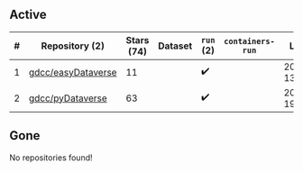 ## Active
| # | Repository (2) | Stars (74) | Dataset | `run` (2) | `containers-run` | Last Modified |
| --- | --- | --- | --- | --- | --- | --- |
| 1 | [gdcc/easyDataverse](https://github.com/gdcc/easyDataverse) | 11 |  | :heavy_check_mark: |  | 2024-06-12 13:34:53+00:00 |
| 2 | [gdcc/pyDataverse](https://github.com/gdcc/pyDataverse) | 63 |  | :heavy_check_mark: |  | 2024-05-24 19:32:21+00:00 |

## Gone
No repositories found!
